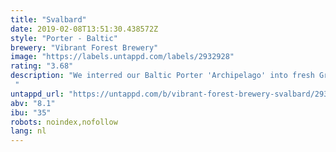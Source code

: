 ```yaml
---
title: "Svalbard"
date: 2019-02-08T13:51:30.438572Z
style: "Porter - Baltic"
brewery: "Vibrant Forest Brewery"
image: "https://labels.untappd.com/labels/2932928"
rating: "3.68"
description: "We interred our Baltic Porter 'Archipelago' into fresh Grappa barrels, intending to brew up a truly festive treat. Svalbard is unsubtle. The aroma brings forth fond memories of deep winter, all roasting evergreen logs and sticky fruit treats, both lit with brandy. Immediately, this is replaced by a thick dripping of almond, cream, and brandied dried fruits. This is carnage, utter Christmas Cake.  "
untappd_url: "https://untappd.com/b/vibrant-forest-brewery-svalbard/2932928"
abv: "8.1"
ibu: "35"
robots: noindex,nofollow
lang: nl
---
```


